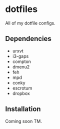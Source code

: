 dotfiles
========

All of my dotfile configs.

## Dependencies

- urxvt
- i3-gaps
- compton
- dmenu2
- feh
- mpd
- conky
- escrotum
- dropbox

## Installation

Coming soon TM.
